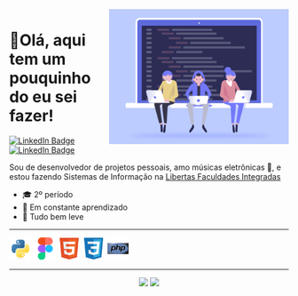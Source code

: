 
<!--
**ceduarlos/ceduarlos** is a ✨ _special_ ✨ repository because its `README.md` (this file) appears on your GitHub profile.

Here are some ideas to get you started:

- 🔭 I’m currently working on ...
- 🌱 I’m currently learning ...
- 👯 I’m looking to collaborate on ...
- 🤔 I’m looking for help with ...
- 💬 Ask me about ...
- 📫 How to reach me: ...
- 😄 Pronouns: ...
- ⚡ Fun fact: ...
### Hi there 👋
-->
<img src="Banner.gif" width="324" align="right"/>

# 💛Olá, aqui tem um pouquinho do eu sei fazer! 

<a href = "https://www.instagram.com/carloseduneto">
  <img src="https://img.shields.io/badge/Instagram-f5257f?style=for-the-badge&logo=instagram&logoColor=white" alt="LinkedIn Badge"/>
</a>

<a href = "https://linkedin.com/in/carloseduneto">
  <img src="https://img.shields.io/badge/LinkedIn-0073b2?style=for-the-badge&logo=linkedin&logoColor=white" alt="LinkedIn Badge"/>
</a>

Sou de desenvolvedor de projetos pessoais, amo músicas eletrônicas 🎵, e estou fazendo Sistemas de Informação na [Libertas Faculdades Integradas](https://libertas.edu.br/)

- 🎓 2º período
- 💜 Em constante aprendizado
- 🍃 Tudo bem leve 

---

<div>
<img src="https://github.com/devicons/devicon/blob/master/icons/python/python-original.svg" title= "Python" width="40" alt="Python"/>
<img src="https://github.com/devicons/devicon/blob/master/icons/figma/figma-original.svg" title= "Figma" width="40" alt="Python"/>
<img src="https://github.com/devicons/devicon/blob/master/icons/html5/html5-original.svg" title= "HTML5" width="40" alt="Python"/>
<img src="https://github.com/devicons/devicon/blob/master/icons/css3/css3-original.svg" title= "CSS3" width="40" alt="Python"/>
<img src="https://github.com/devicons/devicon/blob/master/icons/php/php-original.svg" title= "PHP" width="40" alt="Python"/>
  
</div>

---


<div align = "center">
<img height = "200em" src="https://github-readme-stats.vercel.app/api/top-langs/?username=ceduarlos&show_icons=true&theme=calm&count_private=true"/>
<img height = "200em" src="https://github-readme-stats.vercel.app/api?username=ceduarlos&show_icons=true&show_icons=true&theme=transparent&count_private=true" />
</div>
  

